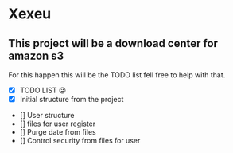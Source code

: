 # Xexeu

## This project will be a download center for amazon s3
For this happen this will be the TODO list fell free to help with that.

- [x] TODO LIST :stuck_out_tongue_winking_eye:
- [x] Initial structure from the project
- [] User structure
- [] files for user register
- [] Purge date from files
- [] Control security from files for user
